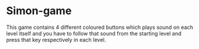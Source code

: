 # Simon-game
This game contains 4 different coloured buttons which plays sound on each level itself and you have to follow that sound from the starting level and press that key respectively in each level.

